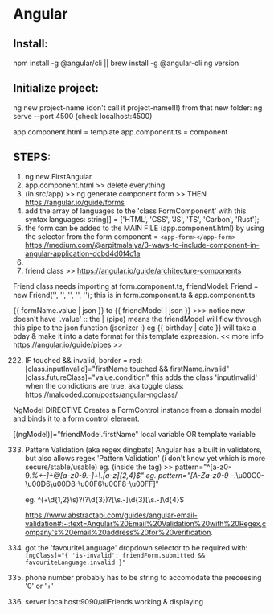 # Angular

## Install:

npm install -g @angular/cli || brew install -g @angular-cli
ng version

## Initialize project:

ng new project-name (don't call it project-name!!!)
from that new folder: ng serve --port 4500 (check localhost:4500)

app.component.html = template
app.component.ts = component

## STEPS:

1. ng new FirstAngular
2. app.component.html >> delete everything
3. (in src/app) >> ng generate component form >> THEN https://angular.io/guide/forms
4. add the array of languages to the 'class FormComponent' with this syntax languages: string[] = ['HTML', 'CSS', 'JS', 'TS', 'Carbon', 'Rust'];
5. the form can be added to the MAIN FILE (app.component.html) by using the selector from the form component = `<app-form></app-form>`
   https://medium.com/@arpitmalaiya/3-ways-to-include-component-in-angular-application-dcbd4d0f4c1a
6.
7. friend class >> https://angular.io/guide/architecture-components

Friend class needs importing at form.component.ts,
friendModel: Friend = new Friend('', '', '', '', ''); this is in form.component.ts & app.component.ts

{{ formName.value | json }} to {{ friendModel | json }} >>> notice new doesn't have '.value' :: the | (pipe) means the friendModel will flow through this pipe to the json function (jsonizer :) eg {{ birthday | date }} will take a bday & make it into a date format for this template expression. << more info https://angular.io/guide/pipes >>

222. IF touched && invalid, border = red:
     [class.inputInvalid]="firstName.touched && firstName.invalid"
     [class.futureClass]="value.condition"
     this adds the class 'inputInvalid' when the condictions are true, aka toggle class:
     https://malcoded.com/posts/angular-ngclass/

NgModel
DIRECTIVE
Creates a FormControl instance from a domain model and binds it to a form control element.

[(ngModel)]="friendModel.firstName"
local variable OR template variable

333. Pattern Validation (aka regex dingbats)
     Angular has a built in validators, but also allows regex 'Pattern Validation' (i don't know yet which is more secure/stable/usable)
     eg. (inside the tag) >> pattern="^[a-z0-9._%+-]+@[a-z0-9.-]+\\.[a-z]{2,4}$"
     eg.
     pattern="[A-Za-z0-9 \-_.\u00C0-\u00D6\u00D8-\u00F6\u00F8-\u00FF]"
     <!-- regex pattern to support diacritics (umlaut, accute, grave etc) as they are fairly common :)  -->

     eg.
     ^(\+\d{1,2}\s)?\(?\d{3}\)?[\s.-]\d{3}[\s.-]\d{4}$
     <!-- for phone numbers: https://stackoverflow.com/questions/16699007/regular-expression-to-match-standard-10-digit-phone-number -->

     https://www.abstractapi.com/guides/angular-email-validation#:~:text=Angular%20Email%20Validation%20with%20Regex,company's%20email%20address%20for%20verification.

334. got the 'favouriteLanguage' dropdown selector to be required with: `[ngClass]="{ 'is-invalid': friendForm.submitted && favouriteLanguage.invalid }"`

335. phone number probably has to be string to accomodate the preceesing '0' or '+'

336. server localhost:9090/allFriends working & displaying
